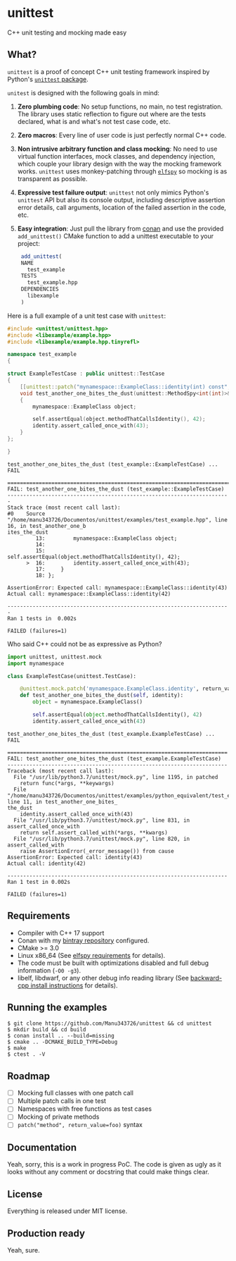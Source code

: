 # unittest

C++ unit testing and mocking made easy

## What?

`unittest` is a proof of concept C++ unit testing framework inspired by
Python's [`unittest`
package](https://docs.python.org/3/library/unittest.html). 

`unitest` is designed with the following goals in mind:

1. **Zero plumbing code**: No setup functions, no main, no test
   registration. The library uses static reflection to figure out where
   are the tests declared, what is and what's not test case code, etc.

2. **Zero macros**: Every line of user code is just perfectly normal C++
   code.

3. **Non intrusive arbitrary function and class mocking**: No need to use
   virtual function interfaces, mock classes, and dependency injection,
   which couple your library design with the way the mocking framework
   works. `unittest` uses monkey-patching through
   [`elfspy`](https://github.com/Manu343726/elfspy) so mocking is as
   transparent as possible.

4. **Expressive test failure output**: `unittest` not only mimics Python's
   `unittest` API but also its console output, including descriptive
   assertion error details, call arguments, location of the failed
   assertion in the code, etc.


5. **Easy integration**: Just pull the library from [conan](https://conan.io/)
   and use the provided `add_unittest()` CMake function to add a unittest
   executable to your project:

   ``` cmake
    add_unittest(
    NAME
      test_example
    TESTS
      test_example.hpp
    DEPENDENCIES
      libexample
    )
   ```

Here is a full example of a unit test case with `unittest`:

``` cpp
#include <unittest/unittest.hpp>
#include <libexample/example.hpp>
#include <libexample/example.hpp.tinyrefl>

namespace test_example
{

struct ExampleTestCase : public unittest::TestCase
{
    [[unittest::patch("mynamespace::ExampleClass::identity(int) const", return_value=42)]]
    void test_another_one_bites_the_dust(unittest::MethodSpy<int(int)>& identity)
    {
        mynamespace::ExampleClass object;

        self.assertEqual(object.methodThatCallsIdentity(), 42);
        identity.assert_called_once_with(43);
    }
};

}
```

``` shell
test_another_one_bites_the_dust (test_example::ExampleTestCase) ... FAIL

=======================================================================
FAIL: test_another_one_bites_the_dust (test_example::ExampleTestCase)
-----------------------------------------------------------------------
Stack trace (most recent call last):
#0    Source "/home/manu343726/Documentos/unittest/examples/test_example.hpp", line 16, in test_another_one_b
ites_the_dust
         13:         mynamespace::ExampleClass object;
         14: 
         15:         self.assertEqual(object.methodThatCallsIdentity(), 42);
      >  16:         identity.assert_called_once_with(43);
         17:     }
         18: };

AssertionError: Expected call: mynamespace::ExampleClass::identity(43)
Actual call: mynamespace::ExampleClass::identity(42)

-----------------------------------------------------------------------
Ran 1 tests in  0.002s

FAILED (failures=1)
```

Who said C++ could not be as expressive as Python?

``` python
import unittest, unittest.mock
import mynamespace

class ExampleTestCase(unittest.TestCase):

    @unittest.mock.patch('mynamespace.ExampleClass.identity', return_value=42)
    def test_another_one_bites_the_dust(self, identity):
        object = mynamespace.ExampleClass()

        self.assertEqual(object.methodThatCallsIdentity(), 42)
        identity.assert_called_once_with(43)
```

``` shell
test_another_one_bites_the_dust (test_example.ExampleTestCase) ... FAIL

======================================================================
FAIL: test_another_one_bites_the_dust (test_example.ExampleTestCase)
----------------------------------------------------------------------
Traceback (most recent call last):
  File "/usr/lib/python3.7/unittest/mock.py", line 1195, in patched
    return func(*args, **keywargs)
  File "/home/manu343726/Documentos/unittest/examples/python_equivalent/test_example.py", line 11, in test_another_one_bites_
the_dust
    identity.assert_called_once_with(43)
  File "/usr/lib/python3.7/unittest/mock.py", line 831, in assert_called_once_with
    return self.assert_called_with(*args, **kwargs)
  File "/usr/lib/python3.7/unittest/mock.py", line 820, in assert_called_with
    raise AssertionError(_error_message()) from cause
AssertionError: Expected call: identity(43)
Actual call: identity(42)

----------------------------------------------------------------------
Ran 1 test in 0.002s

FAILED (failures=1)
```

## Requirements

 - Compiler with C++ 17 support
 - Conan with my [bintray repository](https://bintray.com/beta/#/manu343726/conan-packages?tab=packages) configured.
 - CMake >= 3.0
 - Linux x86_64 (See [elfspy requirements](https://github.com/mollismerx/elfspy/wiki/Dependencies) for details).
 - The code must be built with optimizations disabled and full debug information
   (`-O0 -g3`).
 - libelf, libdwarf, or any other debug info reading library (See [backward-cpp
   install instructions](https://github.com/bombela/backward-cpp#libraries-to-read-the-debug-info) for details).

## Running the examples

``` shell
$ git clone https://github.com/Manu343726/unittest && cd unittest
$ mkdir build && cd build
$ conan install .. --build=missing
$ cmake .. -DCMAKE_BUILD_TYPE=Debug
$ make
$ ctest . -V
```

## Roadmap

 - [ ] Mocking full classes with one patch call
 - [ ] Multiple patch calls in one test
 - [ ] Namespaces with free functions as test cases
 - [ ] Mocking of private methods
 - [ ] `patch("method", return_value=foo)` syntax

## Documentation

Yeah, sorry, this is a work in progress PoC. The code is given as ugly as it
looks without any comment or docstring that could make things clear.

## License

Everything is released under MIT license.

## Production ready

Yeah, sure.
